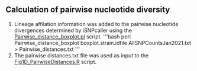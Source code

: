 ## Calculation of pairwise nucleotide diversity
1. Lineage affilation information was added to the pairwise nucleotide divergences determined by iSNPcaller using the [Pairwise_distance_boxplot.pl](/Fig1/Pairwise_distance_boxplot.pl) script.
'''bash
perl Pairwise_distance_boxplot boxplot.strain.idfile AllSNPCountsJan2021.txt > Pairwise_distances.txt
'''
2. The pairwise distances.txt file was used as input to the [Fig1D_PairwiseDistances.R](/Fig1/Fig1D_PairwiseDistances.R) script. 

